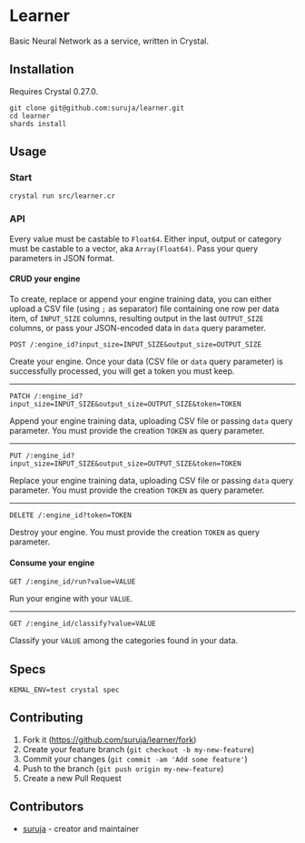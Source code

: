 # Learner

Basic Neural Network as a service, written in Crystal.

## Installation

Requires Crystal 0.27.0.

```
git clone git@github.com:suruja/learner.git
cd learner
shards install
```

## Usage

### Start

```
crystal run src/learner.cr
```

### API

Every value must be castable to `Float64`. Either input, output or category must be castable to a vector, aka `Array(Float64)`. Pass your query parameters in JSON format.

#### CRUD your engine

To create, replace or append your engine training data, you can either upload a CSV file (using `;` as separator) file containing one row per data item, of `INPUT_SIZE` columns, resulting output in the last `OUTPUT_SIZE` columns, or pass your JSON-encoded data in `data` query parameter.

```
POST /:engine_id?input_size=INPUT_SIZE&output_size=OUTPUT_SIZE
```

Create your engine. Once your data (CSV file or `data` query parameter) is successfully processed, you will get a token you must keep.

-----------------

```
PATCH /:engine_id?input_size=INPUT_SIZE&output_size=OUTPUT_SIZE&token=TOKEN
```

Append your engine training data, uploading CSV file or passing `data` query parameter. You must provide the creation `TOKEN` as query parameter.


-----------------

```
PUT /:engine_id?input_size=INPUT_SIZE&output_size=OUTPUT_SIZE&token=TOKEN
```

Replace your engine training data, uploading CSV file or passing `data` query parameter. You must provide the creation `TOKEN` as query parameter.

-----------------

```
DELETE /:engine_id?token=TOKEN
```

Destroy your engine. You must provide the creation `TOKEN` as query parameter.


#### Consume your engine

```
GET /:engine_id/run?value=VALUE
```

Run your engine with your `VALUE`.

-----------------

```
GET /:engine_id/classify?value=VALUE
```

Classify your `VALUE` among the categories found in your data.


## Specs

```
KEMAL_ENV=test crystal spec
```


## Contributing

1. Fork it (<https://github.com/suruja/learner/fork>)
2. Create your feature branch (`git checkout -b my-new-feature`)
3. Commit your changes (`git commit -am 'Add some feature'`)
4. Push to the branch (`git push origin my-new-feature`)
5. Create a new Pull Request

## Contributors

- [suruja](https://github.com/suruja) - creator and maintainer
